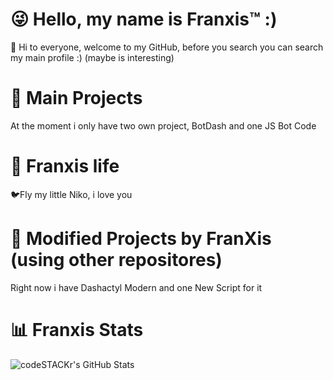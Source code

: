 # 😜 Hello, my name is Franxis™️ :)

🥳 Hi to everyone, welcome to my GitHub, before you search you can search my main profile :) (maybe is interesting)

# 💠 Main Projects

At the moment i only have two own project, BotDash and one JS Bot Code

# 💠 Franxis life

🐦Fly my little Niko, i love you

# 🔰 Modified Projects by FranXis (using other repositores)

Right now i have Dashactyl Modern and one New Script for it

# 📊 Franxis Stats

  <img align="left" alt="codeSTACKr's GitHub Stats" src="https://github-readme-stats.codestackr.vercel.app/api?username=FranxisOfficial&show_icons=true&hide_border=true" />
